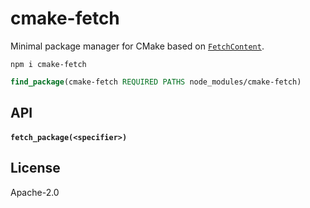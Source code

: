 # cmake-fetch

Minimal package manager for CMake based on [`FetchContent`](https://cmake.org/cmake/help/latest/module/FetchContent.html).

```
npm i cmake-fetch
```

```cmake
find_package(cmake-fetch REQUIRED PATHS node_modules/cmake-fetch)
```

## API

#### `fetch_package(<specifier>)`

## License

Apache-2.0
